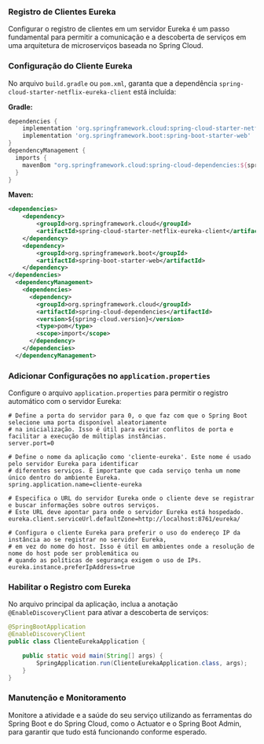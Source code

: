 ### Registro de Clientes Eureka

Configurar o registro de clientes em um servidor Eureka é um passo fundamental para permitir a comunicação e a descoberta de serviços em uma arquitetura de microserviços baseada no Spring Cloud. 


### Configuração do Cliente Eureka

No arquivo `build.gradle` ou `pom.xml`, garanta que a dependência `spring-cloud-starter-netflix-eureka-client` está incluída:

**Gradle:**
```gradle
dependencies {
    implementation 'org.springframework.cloud:spring-cloud-starter-netflix-eureka-client'
    implementation 'org.springframework.boot:spring-boot-starter-web'
}
dependencyManagement {
  imports {
    mavenBom "org.springframework.cloud:spring-cloud-dependencies:${springCloudVersion}"
  }
}
```

**Maven:**
```xml
<dependencies>
    <dependency>
        <groupId>org.springframework.cloud</groupId>
        <artifactId>spring-cloud-starter-netflix-eureka-client</artifactId>
    </dependency>
    <dependency>
        <groupId>org.springframework.boot</groupId>
        <artifactId>spring-boot-starter-web</artifactId>
    </dependency>
</dependencies>
  <dependencyManagement>
    <dependencies>
      <dependency>
        <groupId>org.springframework.cloud</groupId>
        <artifactId>spring-cloud-dependencies</artifactId>
        <version>${spring-cloud.version}</version>
        <type>pom</type>
        <scope>import</scope>
      </dependency>
    </dependencies>
  </dependencyManagement>
```

### Adicionar Configurações no `application.properties`

Configure o arquivo `application.properties` para permitir o registro automático com o servidor Eureka:

```properties
# Define a porta do servidor para 0, o que faz com que o Spring Boot selecione uma porta disponível aleatoriamente 
# na inicialização. Isso é útil para evitar conflitos de porta e facilitar a execução de múltiplas instâncias.
server.port=0

# Define o nome da aplicação como 'cliente-eureka'. Este nome é usado pelo servidor Eureka para identificar 
# diferentes serviços. É importante que cada serviço tenha um nome único dentro do ambiente Eureka.
spring.application.name=cliente-eureka

# Especifica o URL do servidor Eureka onde o cliente deve se registrar e buscar informações sobre outros serviços.
# Este URL deve apontar para onde o servidor Eureka está hospedado.
eureka.client.serviceUrl.defaultZone=http://localhost:8761/eureka/

# Configura o cliente Eureka para preferir o uso do endereço IP da instância ao se registrar no servidor Eureka,
# em vez do nome do host. Isso é útil em ambientes onde a resolução de nome do host pode ser problemática ou 
# quando as políticas de segurança exigem o uso de IPs.
eureka.instance.preferIpAddress=true
```

### Habilitar o Registro com Eureka

No arquivo principal da aplicação, inclua a anotação `@EnableDiscoveryClient` para ativar a descoberta de serviços:

```java
@SpringBootApplication
@EnableDiscoveryClient
public class ClienteEurekaApplication {

    public static void main(String[] args) {
        SpringApplication.run(ClienteEurekaApplication.class, args);
    }
}
```

### Manutenção e Monitoramento

Monitore a atividade e a saúde do seu serviço utilizando as ferramentas do Spring Boot e do Spring Cloud, como o Actuator e o Spring Boot Admin, para garantir que tudo está funcionando conforme esperado.
